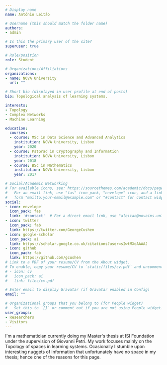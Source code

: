 ```yaml
---
# Display name
name: António Leitão

# Username (this should match the folder name)
authors:
- admin

# Is this the primary user of the site?
superuser: true

# Role/position
role: Student

# Organizations/Affiliations
organizations:
- name: NOVA University
  url: ""

# Short bio (displayed in user profile at end of posts)
bio: Topological analysis of learning systems.

interests:
- Topology
- Complex Networks
- Machine Learning

education:
  courses:
  - course: MSc in Data Science and Advanced Analytics
    institution: NOVA University, Lisbon
    year: 2020
  - course: PstGrad in Cryptography and Information
    institution: NOVA University, Lisbon
    year: 2018
  - course: BSc in Mathematics
    institution: NOVA University, Lisbon
    year: 2017

# Social/Academic Networking
# For available icons, see: https://sourcethemes.com/academic/docs/page-builder/#icons
#   For an email link, use "fas" icon pack, "envelope" icon, and a link in the
#   form "mailto:your-email@example.com" or "#contact" for contact widget.
social:
- icon: envelope
  icon_pack: fas
  link: '#contact'  # For a direct email link, use "aleitao@novaims.unl.pt".
- icon: twitter
  icon_pack: fab
  link: https://twitter.com/GeorgeCushen
- icon: google-scholar
  icon_pack: ai
  link: https://scholar.google.co.uk/citations?user=sIwtMXoAAAAJ
- icon: github
  icon_pack: fab
  link: https://github.com/gcushen
# Link to a PDF of your resume/CV from the About widget.
# To enable, copy your resume/CV to `static/files/cv.pdf` and uncomment the lines below.
# - icon: cv
#   icon_pack: ai
#   link: files/cv.pdf

# Enter email to display Gravatar (if Gravatar enabled in Config)
email: ""

# Organizational groups that you belong to (for People widget)
#   Set this to `[]` or comment out if you are not using People widget.
user_groups:
- Researchers
- Visitors
---
```

I'm a mathematician currently doing my Master's thesis at ISI Foundation under the supervision of Giovanni Petri. My work focuses mainly on the Topology of spaces in learning systems. Ocasionally I stumble upon interesting nuggets of information that unfortunately have no space in my thesis; hence one of the reasons for this page.
